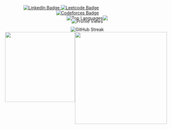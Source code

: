 

<div align="right" style="position: relative; text-align: center;">
        <!-- Profile view badge -->
        <span style="position: absolute; top: 100%; left: 50%; transform: translateX(-50%); margin-top: 10px;">
                <img src="https://komarev.com/ghpvc/?username=million-t&style=flat-square&color=blue" alt="Profile Views"/>
        </span>
        <!-- Social badges -->
        <div id="badges" align="right" style="width: 290px;">
            <a href="https://www.linkedin.com/in/million-tolessa/">
                <img src="https://img.shields.io/badge/LinkedIn-blue?style=for-the-badge&logo=linkedin&logoColor=white" alt="LinkedIn Badge"/>
            </a>
            <a href="https://leetcode.com/Million_/">
                <img src="https://img.shields.io/badge/Leetcode-black?style=for-the-badge&logo=leetcode&logoColor=yellow" alt="Leetcode Badge" />
            </a>
            <a href="https://codeforces.com/profile/sterlin">
                <img src="https://img.shields.io/badge/Codeforces-white?style=for-the-badge&logo=codeforces&logoColor=blue" alt="Codeforces Badge"/>
            </a>
        </div>
</div>

<div align="center" style="display: flex; justify-content: center;">
    <!-- Left image -->
    <img src="https://github-readme-stats.vercel.app/api/top-langs/?username=million-t&layout=compact&theme=dracula"  alt="Top Languages" />
    <!-- Right content with black background -->
    <img src="https://github-readme-activity-graph.vercel.app/graph?username=million-t&theme=tokyo-night"/>
    
</div>
<div align="center" style="margin-top: 20px;" >
    <img src="http://github-readme-streak-stats.herokuapp.com?user=million-t&theme=dracula"  alt="GitHub Streak" />
</div>

  
<div align="center" style="display: flex; justify-content: center; gap: 0px; width: 495px;">
  <img src="https://leetcode.card.workers.dev/Million_?theme=auto&extension=activity"   height="228"/>
  <img src="https://codeforces-readme-stats.vercel.app/api/card?username=sterlin&theme=github_dark&disable_animations=false&show_icons=true&force_username=false" width="300" " />
</div>

